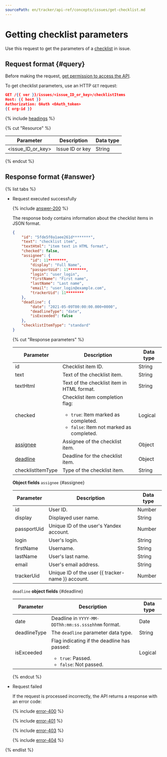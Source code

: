```yaml
---
sourcePath: en/tracker/api-ref/concepts/issues/get-checklist.md
---
```

# Getting checklist parameters

Use this request to get the parameters of a [checklist](../../user/checklist.md) in issue.

## Request format {#query}

Before making the request, [get permission to access the API](../access.md).

To get checklist parameters, use an HTTP `GET` request:

```json
GET /{{ ver }}/issues/<issue_ID_or_key>/checklistItems
Host: {{ host }}
Authorization: OAuth <OAuth_token>
{{ org-id }}
```

{% include [headings](../../../_includes/tracker/api/headings.md) %}

{% cut "Resource" %}

| Parameter | Description | Data type |
--- | --- | ---
| \<issue_ID_or_key\> | Issue ID or key | String |

{% endcut %}

## Response format {#answer}

{% list tabs %}

- Request executed successfully

   {% include [answer-200](../../../_includes/tracker/api/answer-200.md) %}

   The response body contains information about the checklist items in JSON format.
   ```json
   {
       "id": "5fde5f0a1aee261d********",
       "text": "checklist item",
       "textHtml": "item text in HTML format",
       "checked": false,
       "assignee": {
           "id": 11********,
           "display": "Full Name",
           "passportUid": 11********,
           "login": "user_login",
           "firstName": "First name",
           "lastName": "Last name",
           "email": "user_login@example.com",
           "trackerUid": 11********
       },
       "deadline": {
           "date": "2021-05-09T00:00:00.000+0000",
           "deadlineType": "date",
           "isExceeded": false
       },
       "checklistItemType": "standard"
   }
   ```

   {% cut "Response parameters" %}

   | Parameter | Description | Data type |
   -------- | -------- | ----------
   | id | Сhecklist item ID. | String |
   | text | Text of the checklist item. | String |
   | textHtml | Text of the checklist item in HTML format. | String |
   | checked | Checklist item completion flag:<ul><li>`true`: Item marked as completed.</li><li>`false`: Item not marked as completed.</li></ul> | Logical |
   | [assignee](#assignee) | Assignee of the checklist item. | Object |
   | [deadline](#deadline) | Deadline for the checklist item. | Object |
   | checklistItemType | Type of the checklist item. | String |

    **Object fields** `assignee` {#assignee}

   | Parameter | Description | Data type |
   ----- | ----- | -----
   | id | User ID. | Number |
   | display | Displayed user name. | String |
   | passportUid | Unique ID of the user's Yandex account. | Number |
   | login | User's login. | String |
   | firstName | Username. | String |
   | lastName | User's last name. | String |
   | email | User's email address. | String |
   | trackerUid | Unique ID of the user {{ tracker-name }} account. | Number |


   `deadline` **object fields** {#deadline}

   | Parameter | Description | Data type |
   ----- | ----- | -----
   | date | Deadline in `YYYY-MM-DDThh:mm:ss.sss±hhmm` format. | Date |
   | deadlineType | The `deadline` parameter data type. | String |
   | isExceeded | Flag indicating if the deadline has passed: <ul><li>`true`: Passed.</li><li>`false`: Not passed.</li></ul> | Logical |

   {% endcut %}

- Request failed

   If the request is processed incorrectly, the API returns a response with an error code:

   {% include [error-400](../../../_includes/tracker/api/answer-error-400.md) %}

   {% include [error-401](../../../_includes/tracker/api/answer-error-401.md) %}

   {% include [error-403](../../../_includes/tracker/api/answer-error-403.md) %}

   {% include [error-404](../../../_includes/tracker/api/answer-error-404.md) %}

{% endlist %}